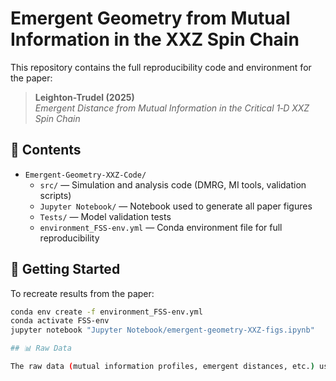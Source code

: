 # Emergent Geometry from Mutual Information in the XXZ Spin Chain

This repository contains the full reproducibility code and environment for the paper:

> **Leighton-Trudel (2025)**  
> *Emergent Distance from Mutual Information in the Critical 1‑D XXZ Spin Chain*

## 📁 Contents

- `Emergent-Geometry-XXZ-Code/`  
  - `src/` — Simulation and analysis code (DMRG, MI tools, validation scripts)  
  - `Jupyter Notebook/` — Notebook used to generate all paper figures  
  - `Tests/` — Model validation tests  
  - `environment_FSS-env.yml` — Conda environment file for full reproducibility

## 🚀 Getting Started

To recreate results from the paper:

```bash
conda env create -f environment_FSS-env.yml
conda activate FSS-env
jupyter notebook "Jupyter Notebook/emergent-geometry-XXZ-figs.ipynb"

## 📊 Raw Data

The raw data (mutual information profiles, emergent distances, etc.) used to generate figures can be fully regenerated by running the scripts in `src/` or the provided Jupyter notebook.
